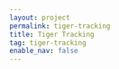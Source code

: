 ```yaml
---
layout: project
permalink: tiger-tracking
title: Tiger Tracking
tag: tiger-tracking
enable_nav: false
---
```

    